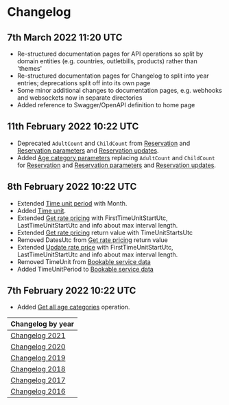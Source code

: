 # Changelog

## 7th March 2022 11:20 UTC

* Re-structured documentation pages for API operations so split by domain entities (e.g. countries, outletbills, products) rather than 'themes'
* Re-structured documentation pages for Changelog to split into year entries; deprecations split off into its own page
* Some minor additional changes to documentation pages, e.g. webhooks and websockets now in separate directories
* Added reference to Swagger/OpenAPI definition to home page

## 11th February 2022 10:22 UTC

* Deprecated `AdultCount` and `ChildCount` from [Reservation](../operations/reservations.md#reservation) and [Reservation parameters](../operations/reservations.md#reservation-parameters) and [Reservation updates](../operations/reservations.md#reservation-updates).
* Added [Age category parameters](../operations/reservations.md#age-category-parameters) replacing `AdultCount` and `ChildCount` for [Reservation](../operations/reservations.md#reservation) and [Reservation parameters](../operations/reservations.md#reservation-parameters) and [Reservation updates](../operations/reservations.md#reservation-updates). 

## 8th February 2022 10:22 UTC

* Extended [Time unit period](../operations/services.md#time-unit-period) with Month.
* Added [Time unit](../operations/services.md#time-unit).
* Extended [Get rate pricing](../operations/services.md#get-rate-pricing) with FirstTimeUnitStartUtc, LastTimeUnitStartUtc and info about max interval length.
* Extended [Get rate pricing](../operations/services.md#get-rate-pricing) return value with TimeUnitStartsUtc
* Removed DatesUtc from [Get rate pricing](../operations/services.md#get-rate-pricing) return value
* Extended [Update rate price](../operations/services.md#update-rate-price) with FirstTimeUnitStartUtc, LastTimeUnitStartUtc and info about max interval length.
* Removed TimeUnit from [Bookable service data](../operations/services.md#bookable-service-data)
* Added TimeUnitPeriod to [Bookable service data](../operations/services.md#bookable-service-data)

## 7th February 2022 10:22 UTC

* Added [Get all age categories](../operations/agecategories.md#get-all-age-categories) operation.

| Changelog by year |
| :-- |
| [Changelog 2021](changelog2021.md) |
| [Changelog 2020](changelog2020.md) |
| [Changelog 2019](changelog2019.md) |
| [Changelog 2018](changelog2018.md) |
| [Changelog 2017](changelog2017.md) |
| [Changelog 2016](changelog2016.md) |
